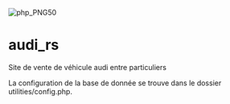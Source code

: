 ![php_PNG50](https://user-images.githubusercontent.com/43074465/98482744-af866980-2203-11eb-95e6-a137a3d38c6a.png)


# audi_rs
Site de vente de véhicule audi entre particuliers

La configuration de la base de donnée se trouve dans le dossier utilities/config.php.

